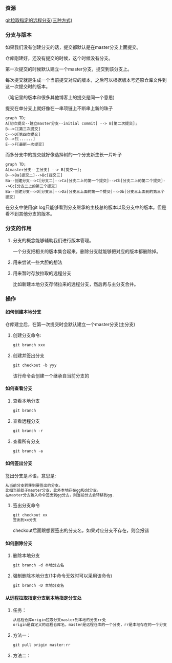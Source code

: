 ### 资源

[git拉取指定的远程分支(三种方式)]()

### 分支与版本

如果我们没有创建分支的话，提交都默认是在master分支上面提交。

仓库刚建好，还没有提交的时候，这个时候没有分支。

第一次提交的时候默认建立一个master分支，提交到该分支上。

每次提交就是生成一个当前提交对应的版本，之后可以根据版本号还原仓库文件到这一次提交时的版本。

（笔记里的版本和很多其他博客上的提交是同一个意思)

提交在单分支上就好像在一串项链上不断串上新的珠子

```mermaid
graph TD;
A[初次提交--建立master分支--initial commit] --> B[第二次提交];
B-->C[第三次提交]
C-->D[第四次提交]
D-->E[......]
E-->F[最新一次提交]
```

而多分支中的提交就好像选择树的一个分支新生长一片叶子

```mermaid
graph TD;
A[master分支--主分支] --> B[提交一];
B-->Ba[提交二]-->Bc[提交三]
Ba--创建分支-->C[分支二]-->Ca[分支二上的第一个提交]-->Cb[分支二上的第二个提交]-->Cc[分支二上的第三个提交]
Ba--创建分支-->D[分支三]-->Da[分支三上面的第一个提交]-->Db[分支三上面到的第三个提交]
```

在分支中使用git log只能够看到分支继承的主枝总的版本以及分支中的版本。但是看不到其他分支的版本。

### 分支的作用

1. 分支的概念能够辅助我们进行版本管理。

   一个分支把相关的版本集合起来，删除分支就能够把对应的版本都删除掉。

2. 用来尝试一些大胆的想法

3. 用来暂时存放拉取的远程分支

   比如新建本地分支存储拉来的远程分支，然后再与主分支合并。

### 操作

#### 如何创建本地分支

仓库建立后，在第一次提交时会默认建立一个master分支(主分支)

1. 创建分支命令:

   ```javascript
   git branch xxx
   ```

2. 创建并签出分支

   ```javascript
   git checkout -b yyy
   ```

   该行命令会创建一个继承自当前分支的

#### 如何查看分支

1. 查看本地分支

   ```javascript
   git branch
   ```

2. 查看远程分支

   ```javascript
   git branch -r
   ```

3. 查看所有分支

   ```javascript
   git branch -a
   ```

#### 如何签出分支

签出分支是术语，意思是:

```javascript
从当前分支转移到要签出的分支。
比如当前处于master分支，此外本地存在gg和dd分支。
在master分支输入命令签出到gg分支，则当前分支会转移到gg.
```

1. 签出分支命令

   ```javascript
   git checkout xx
   签出到xx分支
   ```

   checkout后面跟想要签出的分支名，如果对应分支不存在，则会报错

#### 如何删除分支

1. 删除本地分支

   ```javascript
   git branch -d 本地分支名
   ```

2. 强制删除本地分支(1中命令无效时可以采用该命令)

   ```javascript
   git branch -D 本地分支名
   ```

#### 从远程拉取指定分支到本地指定分支处

1. 任务：

   ```javascript
   从远程仓库origin拉取分支master到本地的分支rr处
   origin是自定义的远程仓库名，master是远程仓库的一个分支，rr是本地存在的一个分支
   ```

2. 方法一：

   ```javascript
   git pull origin master:rr
   ```

3. 方法二：